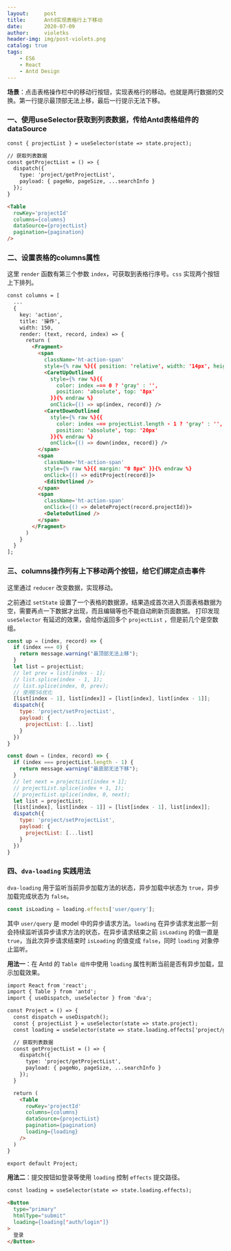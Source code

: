 ```yaml
---
layout:     post
title:      Antd实现表格行上下移动
date:       2020-07-09
author:     violetks
header-img: img/post-violets.png
catalog: true
tags:
    - ES6
    - React
    - Antd Design
---
```


**场景**：点击表格操作栏中的移动行按钮，实现表格行的移动。也就是两行数据的交换。第一行提示最顶部无法上移，最后一行提示无法下移。

### 一、使用useSelector获取到列表数据，传给Antd表格组件的dataSource

```html
const { projectList } = useSelector(state => state.project);

// 获取列表数据
const getProjectList = () => {
  dispatch({
    type: 'project/getProjectList',
    payload: { pageNo, pageSize, ...searchInfo }
  });
}

<Table
  rowKey='projectId'
  columns={columns}
  dataSource={projectList}
  pagination={pagination}
/>
```

### 二、设置表格的columns属性

这里 `render` 函数有第三个参数 `index`，可获取到表格行序号。`css` 实现两个按钮上下排列。<br>

```html
const columns = [
  ...
  {
    key: 'action',
    title: '操作',
    width: 150,
    render: (text, record, index) => {
      return (
        <Fragment>
          <span
            className='ht-action-span'
            style={% raw %}{{ position: 'relative', width: '14px', height: '25px', display: 'inline-block' }}{% endraw %}>
            <CaretUpOutlined
              style={% raw %}{{
                color: index === 0 ? 'gray' : '',
                position: 'absolute', top: '8px'
              }}{% endraw %}
              onClick={() => up(index, record)} />
            <CaretDownOutlined
              style={% raw %}{{
                color: index === projectList.length - 1 ? 'gray' : '',
                position: 'absolute', top: '20px'
              }}{% endraw %}
              onClick={() => down(index, record)} />
          </span>
          <span
            className='ht-action-span'
            style={% raw %}{{ margin: "0 8px" }}{% endraw %}
            onClick={() => editProject(record)}>
            <EditOutlined />
          </span>
          <span
            className='ht-action-span'
            onClick={() => deleteProject(record.projectId)}>
            <DeleteOutlined />
          </span>
        </Fragment>
      )
    }
  }
];
```

### 三、columns操作列有上下移动两个按钮，给它们绑定点击事件

这里通过 `reducer` 改变数据，实现移动。<br>

之前通过 `setState` 设置了一个表格的数据源，结果造成首次进入页面表格数据为空，需要再点一下数据才出现，而且编辑等也不能自动刷新页面数据。
打印发现 `useSelector` 有延迟的效果，会给你返回多个 `projectList` ，但是前几个是空数组。<br>

```javascript
const up = (index, record) => {
  if (index === 0) {
    return message.warning("最顶部无法上移");
  }
  let list = projectList;
  // let prev = list[index - 1];
  // list.splice(index - 1, 1);
  // list.splice(index, 0, prev);
  // 使用ES6优化
  [list[index - 1], list[index]] = [list[index], list[index - 1]];
  dispatch({
    type: 'project/setProjectList',
    payload: {
      projectList: [...list]
    }
  })
}

const down = (index, record) => {
  if (index === projectList.length - 1) {
    return message.warning("最底部无法下移");
  }
  // let next = projectList[index + 1];
  // projectList.splice(index + 1, 1);
  // projectList.splice(index, 0, next);
  let list = projectList;
  [list[index], list[index - 1]] = [list[index - 1], list[index]];
  dispatch({
    type: 'project/setProjectList',
    payload: {
      projectList: [...list]
    }
  })
}
```

### 四、`dva-loading` 实践用法

`dva-loading` 用于监听当前异步加载方法的状态，异步加载中状态为 `true`，异步加载完成状态为 `false`。<br>

```javascript
const isLoading = loading.effects['user/query'];
```

其中 `user/query` 是 model 中的异步请求方法。`loading` 在异步请求发出那一刻会持续监听该异步请求方法的状态，在异步请求结束之前 `isLoading` 的值一直是 `true`，当此次异步请求结束时 `isLoading` 的值变成 `false`，同时 `loading` 对象停止监听。<br>

**用法一**：在 Antd 的 `Table 组件`中使用 `loading` 属性判断当前是否有异步加载，显示加载效果。<br>

```html
import React from 'react';
import { Table } from 'antd';
import { useDispatch, useSelector } from 'dva';

const Project = () => {
  const dispatch = useDispatch();
  const { projectList } = useSelector(state => state.project);
  const loading = useSelector(state => state.loading.effects['project/getProjectList']);

  // 获取列表数据
  const getProjectList = () => {
    dispatch({
      type: 'project/getProjectList',
      payload: { pageNo, pageSize, ...searchInfo }
    });
  }

  return (
    <Table
      rowKey='projectId'
      columns={columns}
      dataSource={projectList}
      pagination={pagination}
      loading={loading}
    />
  )
}

export default Project;
```

**用法二**：提交按钮如登录等使用 `loading` 控制 `effects` 提交路径。<br>

```html
const loading = useSelector(state => state.loading.effects);

<Button
  type="primary"
  htmlType="submit"
  loading={loading['auth/login']}
>
  登录
</Button>
```